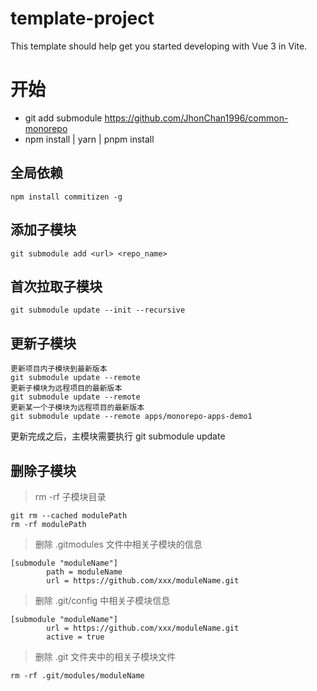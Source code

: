 # template-project

This template should help get you started developing with Vue 3 in Vite.

# 开始

- git add submodule https://github.com/JhonChan1996/common-monorepo
- npm install | yarn | pnpm install

## 全局依赖

```
npm install commitizen -g
```

## 添加子模块

```
git submodule add <url> <repo_name>
```

## 首次拉取子模块

```
git submodule update --init --recursive
```

## 更新子模块

```
更新项目内子模块到最新版本
git submodule update --remote
更新子模块为远程项目的最新版本
git submodule update --remote
更新某一个子模块为远程项目的最新版本
git submodule update --remote apps/monorepo-apps-demo1
```

更新完成之后，主模块需要执行 git submodule update

## 删除子模块

> rm -rf 子模块目录

```
git rm --cached modulePath
rm -rf modulePath
```

> 删除 .gitmodules 文件中相关子模块的信息

```
[submodule "moduleName"]
        path = moduleName
        url = https://github.com/xxx/moduleName.git
```

> 删除 .git/config 中相关子模块信息

```
[submodule "moduleName"]
        url = https://github.com/xxx/moduleName.git
        active = true
```

> 删除 .git 文件夹中的相关子模块文件

```
rm -rf .git/modules/moduleName
```
